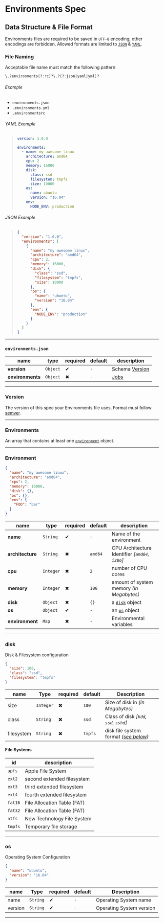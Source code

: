 # Environments Spec

## Data Structure & File Format

Environments files are required to be saved in `UTF-8` encoding, other encodings are forbidden. Allowed formats are limited to [`JSON`][json] & [`YAML`][yaml].

### File Naming

Acceptable file name must match the following pattern:

```regex
\.?environments(?:rc)?\.?(?:json|yaml|yml)?
```

###### Example

- `environments.json`
- `.environments.yml`
- `.environmentsrc`

###### YAML Example

> ```yml
> version: 1.0.0
>
> environments:
>   - name: my awesome linux
>     architecture: amd64
>     cpu: 2
>     memory: 16000
>     disk:
>       class: ssd
>       filesystem: tmpfs
>       size: 10000
>     os:
>       name: ubuntu
>       version: "16.04"
>     env:
>       NODE_ENV: production
> ```

###### JSON Example

> ```json
> {
>   "version": "1.0.0",
>   "environments": [
>     {
>       "name": "my awesome linux",
>       "architecture": "amd64",
>       "cpu": 2,
>       "memory": 16000,
>       "disk": {
>         "class": "ssd",
>         "filesystem": "tmpfs",
>         "size": 10000
>       },
>       "os": {
>         "name": "ubuntu",
>         "version": "16.04"
>       },
>       "env": {
>         "NODE_ENV": "production"
>       }
>     }
>   ]
> }
> ```

---

### `environments.json`

name             | type     | required | default | description               
---------------- | -------- | -------- | ------- | --------------------------
**version**      | `Object` | ✔        | `-`     | Schema [Version](#version)
**environments** | `Object` | ✖        | `-`     | [Jobs](#jobs)             

---

### Version

The version of this spec your Environments file uses. Format must follow [semver][].

---

### Environments

An array that contains at least one [`environment`](#environment) object.

---

### Environment

```json
{
  "name": "my awesome linux",
  "architecture": "amd64",
  "cpu": 2,
  "memory": 16000,
  "disk": {},
  "os": {},
  "env": {
    "FOO": "bar"
  }
}
```

name             | type      | required | default | description                                    
---------------- | --------- | -------- | ------- | -----------------------------------------------
**name**         | `String`  | ✔        | `-`     | Name of the environment                        
**architecture** | `String`  | ✖        | `amd64` | CPU Architecture Identifier _[`amd64`, `i386`]_
**cpu**          | `Integer` | ✖        | `2`     | number of CPU cores                            
**memory**       | `Integer` | ✖        | `100`   | amount of system memory _(in Megabytes)_       
**disk**         | `Object`  | ✖        | `{}`    | a [`disk`](#disk) object                       
**os**           | `Object`  | ✔        | `-`     | an [`os`](#os) object                          
**environment**  | `Map`     | ✖        | `-`     | Environmental variables                        

---

### disk

Disk & Filesystem configuration

```json
{
  "size": 100,
  "class": "ssd",
  "filesystem": "tmpfs"
}
```

name       | Type      | required | default | Description                                           
---------- | --------- | -------- | ------- | ------------------------------------------------------
size       | `Integer` | ✖        | `100`   | Size of disk in _(in Megabytes)_                      
class      | `String`  | ✖        | `ssd`   | Class of disk _[`hdd`, `ssd`, `sshd`]_                
filesystem | `String`  | ✖        | `tmpfs` | disk file system format _([see below](#file-systems))_

#### File Systems

id      | description                
------- | ---------------------------
`apfs`  | Apple File System          
`ext2`  | second extended filesystem 
`ext3`  | third extended filesystem  
`ext4`  | fourth extended filesystem 
`fat16` | File Allocation Table (FAT)
`fat32` | File Allocation Table (FAT)
`ntfs`  | New Technology File System 
`tmpfs` | Temporary file storage     

---

### os

Operating System Configuration

```json
{
  "name": "ubuntu",
  "version": "16.04"
}
```

name    | Type     | required | default | Description             
------- | -------- | -------- | ------- | ------------------------
name    | `String` | ✔        | `-`     | Operating System name   
version | `String` | ✔        | `-`     | Operating System version

---

[json]: https://www.json.org/

[semver]: https://semver.org

[yaml]: http://www.yaml.org/
